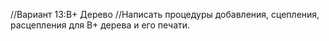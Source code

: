//Вариант  13:B+ Дерево
//Написать процедуры добавления, сцепления, расцепления для B+ дерева и его печати.
